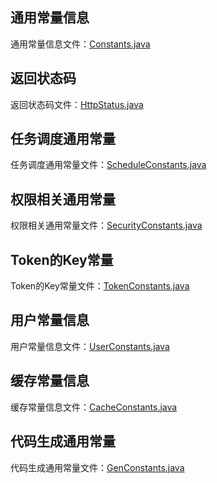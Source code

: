 ## 通用常量信息

通用常量信息文件：[Constants.java](..%2F..%2Fcommon-core%2Fsrc%2Fmain%2Fjava%2Fcom%2Fcommon%2Fcore%2Fconstant%2FConstants.java)

## 返回状态码

返回状态码文件：[HttpStatus.java](..%2F..%2Fcommon-core%2Fsrc%2Fmain%2Fjava%2Fcom%2Fcommon%2Fcore%2Fconstant%2FHttpStatus.java)

## 任务调度通用常量

任务调度通用常量文件：[ScheduleConstants.java](..%2F..%2Fcommon-core%2Fsrc%2Fmain%2Fjava%2Fcom%2Fcommon%2Fcore%2Fconstant%2FScheduleConstants.java)

## 权限相关通用常量

权限相关通用常量文件：[SecurityConstants.java](..%2F..%2Fcommon-core%2Fsrc%2Fmain%2Fjava%2Fcom%2Fcommon%2Fcore%2Fconstant%2FSecurityConstants.java)

## Token的Key常量

Token的Key常量文件：[TokenConstants.java](..%2F..%2Fcommon-core%2Fsrc%2Fmain%2Fjava%2Fcom%2Fcommon%2Fcore%2Fconstant%2FTokenConstants.java)

## 用户常量信息

用户常量信息文件：[UserConstants.java](..%2F..%2Fcommon-core%2Fsrc%2Fmain%2Fjava%2Fcom%2Fcommon%2Fcore%2Fconstant%2FUserConstants.java)

## 缓存常量信息

缓存常量信息文件：[CacheConstants.java](..%2F..%2Fcommon-core%2Fsrc%2Fmain%2Fjava%2Fcom%2Fcommon%2Fcore%2Fconstant%2FCacheConstants.java)

## 代码生成通用常量

代码生成通用常量文件：[GenConstants.java](..%2F..%2Fcommon-core%2Fsrc%2Fmain%2Fjava%2Fcom%2Fcommon%2Fcore%2Fconstant%2FGenConstants.java)

